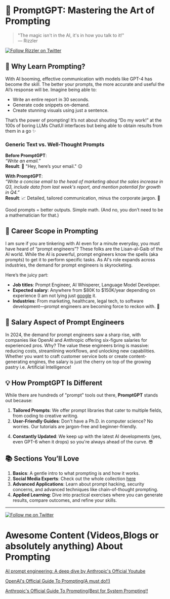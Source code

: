 
# 🧠 PromptGPT: Mastering the Art of Prompting

> "The magic isn't in the AI, it's in how you talk to it!"  
> — Rizzler
> 
[![Follow Rizzler on Twitter](https://img.shields.io/badge/Twitter-1DA1F2?style=flat&logo=twitter&logoColor=white)](https://x.com/0xRizzler)

## 🎯 Why Learn Prompting?
With AI booming, effective communication with models like GPT-4 has become *the* skill. The better your prompts, the more accurate and useful the AI’s response will be. Imagine being able to:
- Write an entire report in 30 seconds.
- Generate code snippets on-demand.
- Create stunning visuals using just a sentence.

That’s the power of prompting! It’s not about shouting “Do my work!” at the 100s of boring LLMs ChatUI interfaces but being able to obtain results from them in a go   ✨

### Generic Text vs. Well-Thought Prompts
**Before PromptGPT**:  
*“Write an email.”*  
**Result**: 📝 "Hey, here’s your email." 😑  

**With PromptGPT**:  
*“Write a concise email to the head of marketing about the sales increase in Q3, include data from last week's report, and mention potential for growth in Q4.”*  
**Result**: 📈 Detailed, tailored communication, minus the corporate jargon. 🎉

Good prompts = better outputs. Simple math. (And no, you don’t need to be a mathematician for that.)

## 🚀 Career Scope in Prompting
I am sure if you are tinkering with AI even for a minute everyday, you must have heard of  “prompt engineers”? These folks are the Lisan-al-Gaib of the AI world. While the AI is powerful, prompt engineers know the spells (aka prompts) to get it to perform specific tasks. As AI's role expands across industries, the demand for prompt engineers is skyrocketing.

Here’s the juicy part:
- **Job titles**: Prompt Engineer, AI Whisperer, Language Model Developer.
- **Expected salary**: Anywhere from $80K to $150K/year depending on experience (I am not lying just [google](https://letmegooglethat.com/?q=salary+range+for+prompt+engineers) it.
- **Industries**: From marketing, healthcare, legal tech, to software development—prompt engineers are becoming force to reckon with. 🤑

## 💼 Salary Aspect of Prompt Engineers
In 2024, the demand for prompt engineers saw a sharp rise, with companies like OpenAI and Anthropic offering six-figure salaries for experienced pros. Why? The value these engineers bring is massive: reducing costs, streamlining workflows, and unlocking new capabilities. Whether you want to craft customer service bots or create content-generating engines, the salary is just the cherry on top of the growing pastry i.e. Artificial Intelligence!

## 💡 How PromptGPT Is Different
While there are hundreds of "prompt" tools out there, **PromptGPT** stands out because:
1. **Tailored Prompts**: We offer prompt libraries that cater to multiple fields, from coding to creative writing.
2. **User-Friendly Guides**: Don't have a Ph.D. in computer science? No worries. Our tutorials are jargon-free and beginner-friendly.
<!-- 3. **Interactive Challenges**: Practice makes perfect! We provide hands-on exercises that let you test your prompts with real-world AI models. -->
4. **Constantly Updated**: We keep up with the latest AI developments (yes, even GPT-6 when it drops) so you're always ahead of the curve. 😎

## 📚 Sections You’ll Love
1. **Basics**: A gentle intro to what prompting is and how it works.
2. **Social Media Experts**: Check out the whole collection [here](https://github.com/eriven/PromptGPT/tree/main/Experts_on_SocialMedia)
3. **Advanced Applications**: Learn about prompt hacking, security concerns, and advanced techniques like chain-of-thought prompting.
4. **Applied Learning**: Dive into practical exercises where you can generate results, compare outcomes, and refine your skills.

<!-- ## 🔥 Ready to Start?
Head over to the `/prompts` directory to access a treasure trove of powerful prompts, interactive guides, and templates to start dominating the AI world. -->

---
[![Follow me on Twitter](https://img.shields.io/badge/Twitter-1DA1F2?style=flat&logo=twitter&logoColor=white)](https://x.com/0xRizzler)
<!-- ### Stay connected!
🚀 Join the [PromptGPT Community](#) for more tips, tricks, and updates.-->
# Awesome Content (Videos,Blogs or absolutely anything) About Prompting 
[AI prompt engineering: A deep dive by Anthropic's Official Youtube ](https://www.youtube.com/watch?v=T9aRN5JkmL8)

[OpenAI's Official Guide To Prompting(A must do!!)](https://platform.openai.com/docs/guides/prompt-engineering)

[Anthropic's Official Guide To Prompting(Best for System Prompting!!](https://docs.anthropic.com/en/docs/build-with-claude/prompt-engineering/overview)
